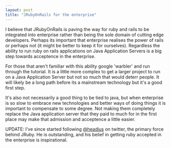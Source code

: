 ```yaml
---
layout: post
title: "JRubyOnRails for the enterprise"
---
```


I believe that JRubyOnRails is paving the way for ruby and rails to be integrated into enterprise rather than being the sole domain of cutting edge developers. Perhaps its important that enterprise realises the power of rails or perhaps not (it might be better to keep it for ourselves). Regardless the ability to run ruby on rails applications on Java Application Servers is a big step towards acceptence in the enterprise.
<!--more-->
For those that aren't familiar with this ability google 'warbler'  and run through the tutorial. It is a little more complex to get a larger project to run on a Java Application Server but not so much that would deterr people. It will likely be a long path before its a mainstream technology but it's a good first step.

It's also not necessarily a good thing to be tied to java, but when enterprise is so slow to embrace new technologies and better ways of doing things it is important to compensate to some degree. Not making them completely replace the Java application server that they paid to much for in the first place may make that admission and acceptence a little easier.

UPDATE: I've since started following <a href="http://www.twitter.com/headius">@headius</a> on twitter, the primary force behind JRuby. He is outstanding, and his belief in getting ruby accepted in the enterprise is inspirational.

